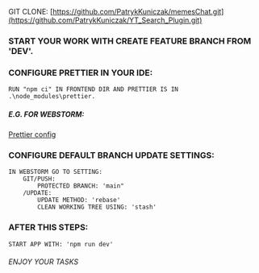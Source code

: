 GIT CLONE: [https://github.com/PatrykKuniczak/memesChat.git](https://github.com/PatrykKuniczak/YT_Search_Plugin.git)

### START YOUR WORK WITH CREATE FEATURE BRANCH FROM 'DEV'.

### CONFIGURE PRETTIER IN YOUR IDE:

    RUN "npm ci" IN FRONTEND DIR AND PRETTIER IS IN .\node_modules\prettier.

##### E.G. FOR WEBSTORM:

[Prettier config](https://blog.jetbrains.com/webstorm/2020/07/webstorm-2020-2/)

### CONFIGURE DEFAULT BRANCH UPDATE SETTINGS:

    IN WEBSTORM GO TO SETTING:
        GIT/PUSH:
            PROTECTED BRANCH: 'main"
        /UPDATE:
            UPDATE METHOD: 'rebase'
            CLEAN WORKING TREE USING: 'stash' 

### AFTER THIS STEPS:

    START APP WITH: 'npm run dev'

###### ENJOY YOUR TASKS
